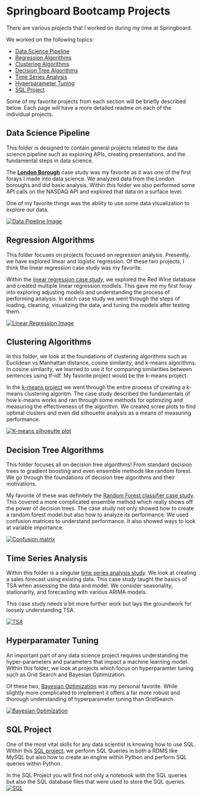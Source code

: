 # Springboard Bootcamp Projects

There are various projects that I worked on during my time at Springboard. 

We worked on the following topics:
- [Data Science Pipeline](/Data%20Science%20Pipeline)
- [Regression Algorithms](/Regression%20Algorithm%20Practice)
- [Clustering Algorithms ](/Clustering%20Algorithm%20Practice)
- [Decision Tree Algorithms ](/Tree%20Classifiers)
- [Time Series Analysis ](/TimeSeries_CowboysCigarettesCaseStudy)
- [Hyperparameter Tuning](/Hyperparameter%20Tuning%20Practice)
- [SQL Project](/SQLCaseStudy)


Some of my favorite projects from each section will be briefly described below. Each page will have a more detailed readme on each of the individual projects.


## Data Science Pipeline
This folder is designed to contain general projects related to the data science pipeline such as exploring APIs, creating presentations, and the fundamental steps in data science.

The [**London Borough**](https://github.com/naturesbless/SpringboardMay2022/tree/main/Data%20Science%20Pipeline/LondonBoroughs) case study was my favorite as it was one of the first forays I made into data science. We analyzed data from the London boroughs and did basic analysis. Within this folder we also performed some API calls on the NASDAQ API and explored that data on a surface level.

One of my favorite things was the ability to use some data visualization to explore our data.

[![Data Pipeline Image](https://github.com/naturesbless/SpringboardMay2022/blob/6067252ed9fe4353be602358a5de44b30ddfca65/Images/datapipeline.png)](https://github.com/naturesbless/SpringboardMay2022/tree/main/Data%20Science%20Pipeline/LondonBoroughs)

## Regression Algorithms
This folder focuses on projects focused on regression analysis. Presently, we have explored linear and logistic regression. Of these two projects, I think the linear regression case study was my favorite.

Within the [linear regression case study](https://github.com/naturesbless/SpringboardMay2022/tree/main/Regression%20Algorithm%20Practice/Linear%20Regression), we explored the Red Wine database and created multiple linear regression modlels. This gave me my first foray into exploring adjusting models and understanding the process of performing analysis. In each case study we went through the steps of loading, cleaning, visualizing the data, and tuning the models after testing them.

[![Linear Regression Image](https://github.com/naturesbless/SpringboardMay2022/blob/main/Images/linearregression.png)](https://github.com/naturesbless/SpringboardMay2022/tree/main/Regression%20Algorithm%20Practice/Linear%20Regression)

## Clustering Algorithms
In this folder, we look at the foundations of clustering algorithms such as Euclidean vs Manhattan distance, cosine similarity, and k-means algorithms. In cosine similarity, we learned to use it for comparing similarities between sentences using tf-idf. My favorite project would be the k-means project.

In the [k-means project](https://github.com/naturesbless/SpringboardMay2022/tree/main/Clustering%20Algorithm%20Practice/K-Means%20Clustering) we went through the entire process of creating a k-means clustering algoritm. The case study described the fundamentals of how k-means works and ran through some methods for optimizing and measuring the effectiveness of the algorithm. We created scree plots to find optimal clusters and even did silhouette analysis as a means of measuring performance.

[![K-means silhoeutte plot](https://github.com/naturesbless/SpringboardMay2022/blob/main/Images/kmeans.png)](https://github.com/naturesbless/SpringboardMay2022/tree/main/Clustering%20Algorithm%20Practice/K-Means%20Clustering)

## Decision Tree Algorithms
This folder focuses all on decision tree algorithms! From standard decision trees to gradient boosting and even ensemble methods like random forest. We go through the foundations of decision tree algorithms and their motivations.

My favorite of these was definitely the [Random Forest classifier case study](https://github.com/naturesbless/SpringboardMay2022/tree/main/Tree%20Classifiers/RandomForest%20Covid%20Case%20Study_06302020). This covered a more complicated ensemble method which really shows off the power of decision trees. The case study not only showed how to create a random forest model but also how to analyze its performance. We used confusion matrices to understand performance. It also showed ways to look at variable importance.

[![Confusion matrix](https://github.com/naturesbless/SpringboardMay2022/blob/main/Images/forestconfmatrix.png)](https://github.com/naturesbless/SpringboardMay2022/tree/main/Tree%20Classifiers/RandomForest%20Covid%20Case%20Study_06302020)


## Time Series Analysis
Within this folder is a singular [time series analysis study](https://github.com/naturesbless/SpringboardMay2022/tree/main/TimeSeries_CowboysCigarettesCaseStudy). We look at creating a sales forecast using existing data. This case study taught the basics of TSA when assessing the data and model. We consider seasonality, stationarity, and forecasting with various ARIMA models. 

This case study needs a bit more further work but lays the groundwork for loosely understanding TSA. 

[![TSA](https://github.com/naturesbless/SpringboardMay2022/blob/main/Images/tsa.png)](https://github.com/naturesbless/SpringboardMay2022/tree/main/TimeSeries_CowboysCigarettesCaseStudy)


## Hyperparamater Tuning
An important part of any data science project requires understanding the hyper-parameters and parameters that impact a machine learning model. WIthin this folder, we look at projects which focus on hyperparamter tuning such as Grid Search and Bayesian Optimization.

Of these two, [Bayesian Optimization](https://github.com/naturesbless/SpringboardMay2022/tree/main/Hyperparameter%20Tuning%20Practice/Bayesian%20Optimization%20Case%20Study) was my personal favorite. While slightly more complicated to implement it offers a far more robust and thorough understanding of hyperparameter tuning than GridSearch. 

[![Bayesian Optimization](https://github.com/naturesbless/SpringboardMay2022/blob/main/Images/bayesian.png)](https://github.com/naturesbless/SpringboardMay2022/tree/main/Hyperparameter%20Tuning%20Practice/Bayesian%20Optimization%20Case%20Study)

## SQL Project
One of the most vital skills for any data scientist is knowing how to use SQL. Within this [SQL project](https://github.com/naturesbless/SpringboardMay2022/tree/main/SQLCaseStudy), we perform SQL Queries in both a RDMS like MySQL but also how to create an engine within Python and perform SQL queries within Python. 

In the SQL Project you will find not only a notebook with the SQL queries but also the SQL database files that were used to store the SQL queries.
[![SQL](https://github.com/naturesbless/SpringboardMay2022/blob/main/Images/sql.png)](https://github.com/naturesbless/SpringboardMay2022/tree/main/SQLCaseStudy)